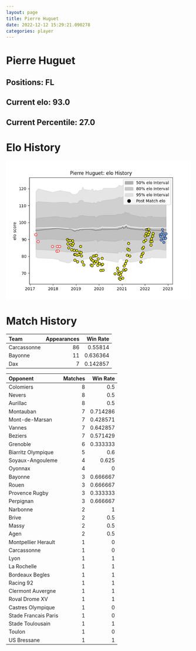 ```yaml
---  
layout: page  
title: Pierre Huguet  
date: 2022-12-12 15:29:21.090278  
categories: player  
---
```

# Pierre Huguet

## Positions: FL

## Current elo: 93.0

## Current Percentile: 27.0

# Elo History


![elo history](history_PierreHuguet.png)
# Match History


| Team        |   Appearances |   Win Rate |
|:------------|--------------:|-----------:|
| Carcassonne |            86 |   0.55814  |
| Bayonne     |            11 |   0.636364 |
| Dax         |             7 |   0.142857 |

| Opponent             |   Matches |   Win Rate |
|:---------------------|----------:|-----------:|
| Colomiers            |         8 |   0.5      |
| Nevers               |         8 |   0.5      |
| Aurillac             |         8 |   0.5      |
| Montauban            |         7 |   0.714286 |
| Mont-de-Marsan       |         7 |   0.428571 |
| Vannes               |         7 |   0.642857 |
| Beziers              |         7 |   0.571429 |
| Grenoble             |         6 |   0.333333 |
| Biarritz Olympique   |         5 |   0.6      |
| Soyaux-Angouleme     |         4 |   0.625    |
| Oyonnax              |         4 |   0        |
| Bayonne              |         3 |   0.666667 |
| Rouen                |         3 |   0.666667 |
| Provence Rugby       |         3 |   0.333333 |
| Perpignan            |         3 |   0.666667 |
| Narbonne             |         2 |   1        |
| Brive                |         2 |   0.5      |
| Massy                |         2 |   0.5      |
| Agen                 |         2 |   0.5      |
| Montpellier Herault  |         1 |   0        |
| Carcassonne          |         1 |   0        |
| Lyon                 |         1 |   1        |
| La Rochelle          |         1 |   1        |
| Bordeaux Begles      |         1 |   1        |
| Racing 92            |         1 |   1        |
| Clermont Auvergne    |         1 |   1        |
| Roval Drome XV       |         1 |   1        |
| Castres Olympique    |         1 |   0        |
| Stade Francais Paris |         1 |   0        |
| Stade Toulousain     |         1 |   1        |
| Toulon               |         1 |   0        |
| US Bressane          |         1 |   1        |